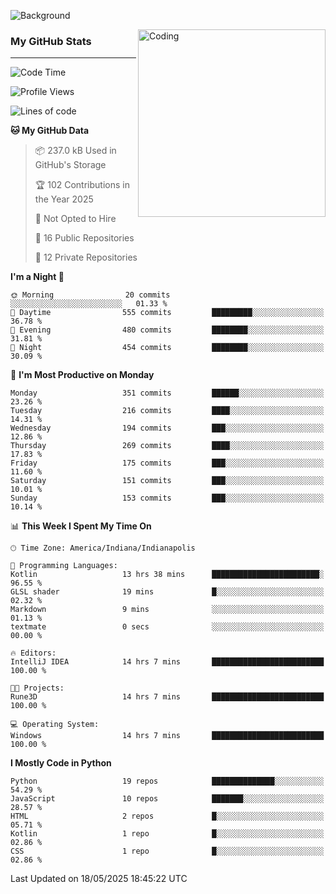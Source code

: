 ![Background](https://github.com/Nguyen-Noah/Nguyen-Noah/assets/112649680/f5d2296f-0508-400c-abcf-47c085708a2a)

<img align="right" alt="Coding" width="300" src="https://cdn.dribbble.com/users/1277312/screenshots/14733298/media/39b1045e593737587dd60e42c8422d1f.gif" >

### My GitHub Stats
---
<!--START_SECTION:waka-->
![Code Time](http://img.shields.io/badge/Code%20Time-624%20hrs%2010%20mins-blue)

![Profile Views](http://img.shields.io/badge/Profile%20Views-0-blue)

![Lines of code](https://img.shields.io/badge/From%20Hello%20World%20I%27ve%20Written-14.5%20million%20lines%20of%20code-blue)

**🐱 My GitHub Data** 

> 📦 237.0 kB Used in GitHub's Storage 
 > 
> 🏆 102 Contributions in the Year 2025
 > 
> 🚫 Not Opted to Hire
 > 
> 📜 16 Public Repositories 
 > 
> 🔑 12 Private Repositories 
 > 
**I'm a Night 🦉** 

```text
🌞 Morning                20 commits          ░░░░░░░░░░░░░░░░░░░░░░░░░   01.33 % 
🌆 Daytime                555 commits         █████████░░░░░░░░░░░░░░░░   36.78 % 
🌃 Evening                480 commits         ████████░░░░░░░░░░░░░░░░░   31.81 % 
🌙 Night                  454 commits         ████████░░░░░░░░░░░░░░░░░   30.09 % 
```
📅 **I'm Most Productive on Monday** 

```text
Monday                   351 commits         ██████░░░░░░░░░░░░░░░░░░░   23.26 % 
Tuesday                  216 commits         ████░░░░░░░░░░░░░░░░░░░░░   14.31 % 
Wednesday                194 commits         ███░░░░░░░░░░░░░░░░░░░░░░   12.86 % 
Thursday                 269 commits         ████░░░░░░░░░░░░░░░░░░░░░   17.83 % 
Friday                   175 commits         ███░░░░░░░░░░░░░░░░░░░░░░   11.60 % 
Saturday                 151 commits         ███░░░░░░░░░░░░░░░░░░░░░░   10.01 % 
Sunday                   153 commits         ███░░░░░░░░░░░░░░░░░░░░░░   10.14 % 
```


📊 **This Week I Spent My Time On** 

```text
🕑︎ Time Zone: America/Indiana/Indianapolis

💬 Programming Languages: 
Kotlin                   13 hrs 38 mins      ████████████████████████░   96.55 % 
GLSL shader              19 mins             █░░░░░░░░░░░░░░░░░░░░░░░░   02.32 % 
Markdown                 9 mins              ░░░░░░░░░░░░░░░░░░░░░░░░░   01.13 % 
textmate                 0 secs              ░░░░░░░░░░░░░░░░░░░░░░░░░   00.00 % 

🔥 Editors: 
IntelliJ IDEA            14 hrs 7 mins       █████████████████████████   100.00 % 

🐱‍💻 Projects: 
Rune3D                   14 hrs 7 mins       █████████████████████████   100.00 % 

💻 Operating System: 
Windows                  14 hrs 7 mins       █████████████████████████   100.00 % 
```

**I Mostly Code in Python** 

```text
Python                   19 repos            ██████████████░░░░░░░░░░░   54.29 % 
JavaScript               10 repos            ███████░░░░░░░░░░░░░░░░░░   28.57 % 
HTML                     2 repos             █░░░░░░░░░░░░░░░░░░░░░░░░   05.71 % 
Kotlin                   1 repo              █░░░░░░░░░░░░░░░░░░░░░░░░   02.86 % 
CSS                      1 repo              █░░░░░░░░░░░░░░░░░░░░░░░░   02.86 % 
```




 Last Updated on 18/05/2025 18:45:22 UTC
<!--END_SECTION:waka-->

<!--
**Nguyen-Noah/Nguyen-Noah** is a ✨ _special_ ✨ repository because its `README.md` (this file) appears on your GitHub profile.

Here are some ideas to get you started:

- 🔭 I’m currently working on ...
- 🌱 I’m currently learning ...
- 👯 I’m looking to collaborate on ...
- 🤔 I’m looking for help with ...
- 💬 Ask me about ...
- 📫 How to reach me: ...
- 😄 Pronouns: ...
- ⚡ Fun fact: ...
-->

